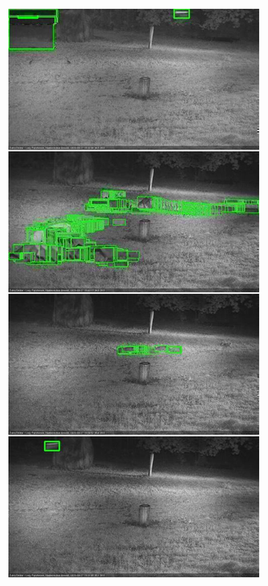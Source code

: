 ![20200927-183101-184102](in2/20200927/20200927-183101-184102_0_.jpg)
![20200927-184108-185109](in2/20200927/20200927-184108-185109_0_.jpg)
![20200927-185115-190116](in2/20200927/20200927-185115-190116_0_.jpg)
![20200927-190122-191124](in2/20200927/20200927-190122-191124_0_.jpg)
